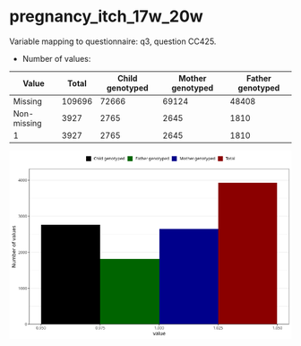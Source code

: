 # pregnancy_itch_17w_20w
Variable mapping to questionnaire: q3, question CC425.
- Number of values:

| Value | Total | Child genotyped | Mother genotyped | Father genotyped |
| ----- | ----- | --------------- | ---------------- | ---------------- |
| Missing | 109696 | 72666 | 69124 | 48408 |
| Non-missing | 3927 | 2765 | 2645 | 1810 |
| 1 | 3927 | 2765 | 2645 | 1810 |



![](pregnancy_itch_17w_20w_n.png)



